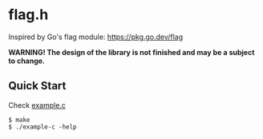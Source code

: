# flag.h

Inspired by Go's flag module: https://pkg.go.dev/flag

**WARNING! The design of the library is not finished and may be a subject to change.**

## Quick Start

Check [example.c](./example.c)

```console
$ make
$ ./example-c -help
```
